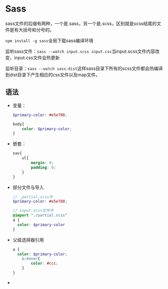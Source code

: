 # Sass

sass文件的后缀有两种，一个是.sass，另一个是.scss，区别就是scss结尾的文件是有大括号和分号的。

`npm install -g sass`全局下载sass编译环境

监听sass文件：`sass --watch input.scss input.css`当input.scss文件内容改变，input.css文件会热更新

监听目录：`sass --watch sass:dist`这样sass目录下所有的scss文件都会热编译到dist目录下产生相应的css文件以及map文件。

## 语法

+ 变量：

  ```scss
  $primary-color: #e5e788;
  
  body{
      color: $primary-color;
  }
  ```

+ 嵌套：

  ```scss
  nav{
      ul{
          margin: 0;
          padding: 0;
      }
  }
  ```

+ 部分文件与导入

  ```scss
  // _partial.scss中
  $primary-color: #e5e788;
  ```

  ```scss
  // input.scss文件中
  @import "./partial.scss"
  a {
  	color: $primary-color       
  }
  ```

+ 父级选择器引用

  ```scss
  a {
  	color: $primary-color;
      &:hover{
          color: #ccc;
      }
  }
  ```

+ 


